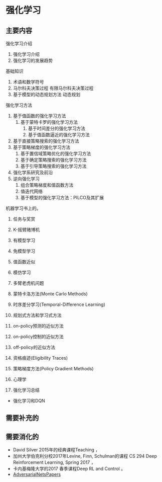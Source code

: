 # 强化学习

## 主要内容

强化学习介绍

1. 强化学习介绍
2. 强化学习的发展趋势

基础知识

1. 术语和数学符号
2. 马尔科夫决策过程    有限马尔科夫决策过程
3. 基于模型的动态规划方法    动态规划



强化学习方法

1. 基于值函数的强化学习方法
   1. 基于蒙特卡罗的强化学习方法
      1. 基于时间差分的强化学习方法
      2. 基于值函数逼近的强化学习方法
2. 基于直接策略搜索的强化学习方法
3. 基于策略梯度的强化学习方法
   1. 基于置信域策略优化的强化学习方法
   2. 基于确定策略搜索的强化学习方法
   3. 基于引导策略搜索的强化学习方法
4. 强化学系研究及前沿
5. 逆向强化学习
   1. 组合策略梯度和值函数方法
   2. 值迭代网络
   3. 基于模型的强化学习方法：PILCO及其扩展





机器学习书上的。

1. 任务与奖赏
2. K-摇臂赌博机
3. 有模型学习
4. 免模型学习
5. 值函数近似
6. 模仿学习





1. 多臂老虎机问题


1. 蒙特卡洛方法(Monte Carlo Methods)
2. 时序差分学习(Temporal-Difference Learning)
3. 规划式方法和学习式方法
4. on-policy预测的近似方法
5. on-policy控制的近似方法
6. off-policy的近似方法
7. 资格痕迹(Eligibility Traces)
8. 策略梯度方法(Policy Gradient Methods)
9. 心理学
10. 强化学习总结


- 强化学习和DQN



## 需要补充的







## 需要消化的


- David Silver 2015年的经典课程Teaching ，
- 加州大学伯克利分校2017年Levine, Finn, Schulman的课程 CS 294 Deep Reinforcement Learning, Spring 2017 ，
- 卡内基梅隆大学的2017 春季课程Deep RL and Control 。
- [AdversarialNetsPapers](https://github.com/zhangqianhui/AdversarialNetsPapers)
